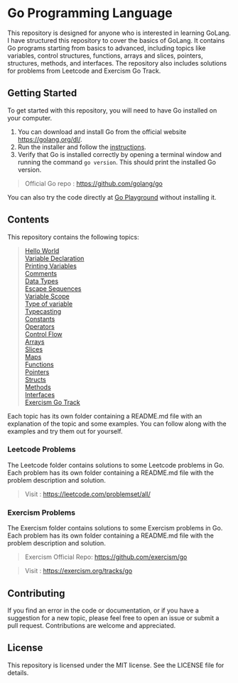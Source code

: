 # Go Programming Language

This repository is designed for anyone who is interested in learning GoLang. I have structured this repository to cover the basics of GoLang. It contains Go programs starting from basics to advanced, including topics like variables, control structures, functions, arrays and slices, pointers, structures, methods, and interfaces. The repository also includes solutions for problems from Leetcode and Exercism Go Track.

## Getting Started
To get started with this repository, you will need to have Go installed on your computer. 
1. You can download and install Go from the official website https://golang.org/dl/.
2. Run the installer and follow the [instructions](https://go.dev/doc/install).
3. Verify that Go is installed correctly by opening a terminal window and running the command `go version`. This should print the installed Go version.

> Official Go repo : https://github.com/golang/go

You can also try the code directly at [Go Playground](https://go.dev/play/) without installing it.

## Contents

This repository contains the following topics:

> [Hello World](https://github.com/che01tan/get-started-with-Go/tree/main/01-Hello-World)</br>
> [Variable Declaration](https://github.com/che01tan/get-started-with-Go/tree/main/02-Variable-Declaration)</br>
> [Printing Variables](https://github.com/che01tan/get-started-with-Go/tree/main/03-Printing-Variables)</br>
> [Comments](https://github.com/che01tan/get-started-with-Go/tree/main/04-Comments)</br>
> [Data Types](https://github.com/che01tan/get-started-with-Go/tree/main/05-Datatypes)</br>
> [Escape Sequences](https://github.com/che01tan/get-started-with-Go/tree/main/06-Escape-Sequences)</br>
> [Variable Scope](https://github.com/che01tan/get-started-with-Go/tree/main/07-Variable-Scope)</br>
> [Type of variable](https://github.com/che01tan/get-started-with-Go/tree/main/08-Type-Of-Variable)</br>
> [Typecasting](https://github.com/che01tan/get-started-with-Go/tree/main/09-Typecasting)</br>
> [Constants](https://github.com/che01tan/get-started-with-Go/tree/main/10-Constants)</br>
> [Operators](https://github.com/che01tan/get-started-with-Go/tree/main/11-Operators)</br>
> [Control Flow](https://github.com/che01tan/get-started-with-Go/tree/main/12-Control-Flow)</br>
> [Arrays](https://github.com/che01tan/get-started-with-Go/tree/main/13-Arrays)</br>
> [Slices](https://github.com/che01tan/get-started-with-Go/tree/main/14-Slices)</br>
> [Maps](https://github.com/che01tan/get-started-with-Go/tree/main/15-Maps)</br>
> [Functions](https://github.com/che01tan/get-started-with-Go/tree/main/16-Functions)</br>
> [Pointers]()</br>
> [Structs]()</br>
> [Methods]()</br>
> [Interfaces]()</br>
> [Exercism Go Track](https://github.com/che01tan/get-started-with-Go/tree/main/go-exorcism-solutions)</br>

Each topic has its own folder containing a README.md file with an explanation of the topic and some examples. You can follow along with the examples and try them out for yourself.

### Leetcode Problems
The Leetcode folder contains solutions to some Leetcode problems in Go. Each problem has its own folder containing a README.md file with the problem description and solution.

> Visit : https://leetcode.com/problemset/all/

### Exercism Problems
The Exercism folder contains solutions to some Exercism problems in Go. Each problem has its own folder containing a README.md file with the problem description and solution.
> Exercism Official Repo: https://github.com/exercism/go

> Visit : https://exercism.org/tracks/go

## Contributing
If you find an error in the code or documentation, or if you have a suggestion for a new topic, please feel free to open an issue or submit a pull request. Contributions are welcome and appreciated.

## License
This repository is licensed under the MIT license. See the LICENSE file for details.
